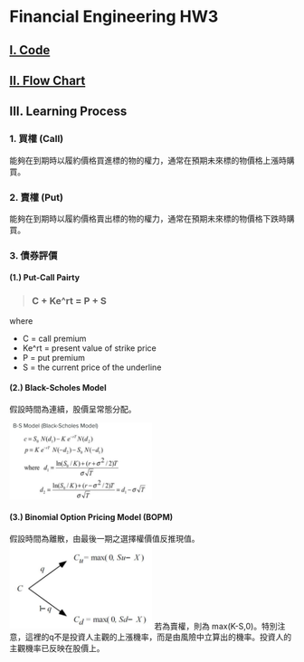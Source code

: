 # Financial Engineering HW3
## [I. Code](https://github.com/fatdanny77/Financial_Engineering/blob/master/HW3/Codes/Financial_Engineering_HW3_ver2.ipynb)

## [II. Flow Chart](https://github.com/fatdanny77/Financial_Engineering/blob/master/HW3/FlowCharts/Flow_Chart.jpg)
## III. Learning Process

### 1. 買權 (Call)
能夠在到期時以履約價格買進標的物的權力，通常在預期未來標的物價格上漲時購買。

### 2. 賣權 (Put)
能夠在到期時以履約價格賣出標的物的權力，通常在預期未來標的物價格下跌時購買。

### 3. 債券評價
#### (1.) Put-Call Pairty
> ### **C + Ke^rt = P + S**    
where
* C = call premium
* Ke^rt = present value of strike price
* P = put premium
* S = the current price of the underline

#### (2.) Black-Scholes Model
假設時間為連續，股價呈常態分配。   

<img src="https://github.com/fatdanny77/Financial_Engineering/blob/master/HW3/Images/%E6%9C%AA%E5%91%BD%E5%90%8D4.jpg" width="50%" height="50%" />

#### (3.) Binomial Option Pricing Model (BOPM)
假設時間為離散，由最後一期之選擇權價值反推現值。
<img src="https://github.com/fatdanny77/Financial_Engineering/blob/master/HW3/Images/%E6%9C%AA%E5%91%BD%E5%90%8D2.jpg" width="50%" height="50%" />
若為賣權，則為 max(K-S,0)。特別注意，這裡的q不是投資人主觀的上漲機率，而是由風險中立算出的機率。投資人的主觀機率已反映在股價上。
